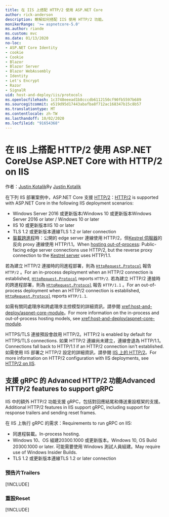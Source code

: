 ```yaml
---
title: 在 IIS 上搭配 HTTP/2 使用 ASP.NET Core
author: rick-anderson
description: 瞭解如何搭配 IIS 使用 HTTP/2 功能。
monikerRange: '>= aspnetcore-5.0'
ms.author: riande
ms.custom: mvc
ms.date: 01/13/2020
no-loc:
- ASP.NET Core Identity
- cookie
- Cookie
- Blazor
- Blazor Server
- Blazor WebAssembly
- Identity
- Let's Encrypt
- Razor
- SignalR
uid: host-and-deploy/iis/protocols
ms.openlocfilehash: 1c3748eeead1b8cccdb6112150cf90fb5597b689
ms.sourcegitcommit: e519d95d17443abafba8f712ac168347b15c8b57
ms.translationtype: MT
ms.contentlocale: zh-TW
ms.lasthandoff: 10/02/2020
ms.locfileid: "91654368"
---
```

# <a name="use-aspnet-core-with-http2-on-iis"></a><span data-ttu-id="040af-103">在 IIS 上搭配 HTTP/2 使用 ASP.NET Core</span><span class="sxs-lookup"><span data-stu-id="040af-103">Use ASP.NET Core with HTTP/2 on IIS</span></span>

<span data-ttu-id="040af-104">作者：[Justin Kotalik](https://github.com/jkotalik)</span><span class="sxs-lookup"><span data-stu-id="040af-104">By [Justin Kotalik](https://github.com/jkotalik)</span></span>

<span data-ttu-id="040af-105">在下列 IIS 部署案例中，ASP.NET Core 支援 [HTTP/2](https://httpwg.org/specs/rfc7540.html)：</span><span class="sxs-lookup"><span data-stu-id="040af-105">[HTTP/2](https://httpwg.org/specs/rfc7540.html) is supported with ASP.NET Core in the following IIS deployment scenarios:</span></span>

* <span data-ttu-id="040af-106">Windows Server 2016 或更新版本/Windows 10 或更新版本</span><span class="sxs-lookup"><span data-stu-id="040af-106">Windows Server 2016 or later / Windows 10 or later</span></span>
* <span data-ttu-id="040af-107">IIS 10 或更新版本</span><span class="sxs-lookup"><span data-stu-id="040af-107">IIS 10 or later</span></span>
* <span data-ttu-id="040af-108">TLS 1.2 或更新版本連線</span><span class="sxs-lookup"><span data-stu-id="040af-108">TLS 1.2 or later connection</span></span>
* <span data-ttu-id="040af-109">[裝載跨進程](xref:host-and-deploy/iis/index#out-of-process-hosting-model)時：公開的 edge server 連線使用 HTTP/2，但[Kestrel 伺服器](xref:fundamentals/servers/kestrel)的反向 proxy 連線使用 HTTP/1.1。</span><span class="sxs-lookup"><span data-stu-id="040af-109">When [hosting out-of-process](xref:host-and-deploy/iis/index#out-of-process-hosting-model): Public-facing edge server connections use HTTP/2, but the reverse proxy connection to the [Kestrel server](xref:fundamentals/servers/kestrel) uses HTTP/1.1.</span></span>

<span data-ttu-id="040af-110">若為建立 HTTP/2 連接時的同進程部署，則為 [`HttpRequest.Protocol`](xref:Microsoft.AspNetCore.Http.HttpRequest.Protocol*) 報告 `HTTP/2` 。</span><span class="sxs-lookup"><span data-stu-id="040af-110">For an in-process deployment when an HTTP/2 connection is established, [`HttpRequest.Protocol`](xref:Microsoft.AspNetCore.Http.HttpRequest.Protocol*) reports `HTTP/2`.</span></span> <span data-ttu-id="040af-111">若為建立 HTTP/2 連接時的跨進程部署，則為 [`HttpRequest.Protocol`](xref:Microsoft.AspNetCore.Http.HttpRequest.Protocol*) 報告 `HTTP/1.1` 。</span><span class="sxs-lookup"><span data-stu-id="040af-111">For an out-of-process deployment when an HTTP/2 connection is established, [`HttpRequest.Protocol`](xref:Microsoft.AspNetCore.Http.HttpRequest.Protocol*) reports `HTTP/1.1`.</span></span>

<span data-ttu-id="040af-112">如需有關同處理序和跨處理序主控模型的詳細資訊，請參閱 <xref:host-and-deploy/aspnet-core-module>。</span><span class="sxs-lookup"><span data-stu-id="040af-112">For more information on the in-process and out-of-process hosting models, see <xref:host-and-deploy/aspnet-core-module>.</span></span>

<span data-ttu-id="040af-113">HTTPS/TLS 連接預設會啟用 HTTP/2。</span><span class="sxs-lookup"><span data-stu-id="040af-113">HTTP/2 is enabled by default for HTTPS/TLS connections.</span></span> <span data-ttu-id="040af-114">如果 HTTP/2 連線尚未建立，連線會退為 HTTP/1.1。</span><span class="sxs-lookup"><span data-stu-id="040af-114">Connections fall back to HTTP/1.1 if an HTTP/2 connection isn't established.</span></span> <span data-ttu-id="040af-115">如需使用 IIS 部署之 HTTP/2 設定的詳細資訊，請參閱 [IIS 上的 HTTP/2](/iis/get-started/whats-new-in-iis-10/http2-on-iis)。</span><span class="sxs-lookup"><span data-stu-id="040af-115">For more information on HTTP/2 configuration with IIS deployments, see [HTTP/2 on IIS](/iis/get-started/whats-new-in-iis-10/http2-on-iis).</span></span>

## <a name="advanced-http2-features-to-support-grpc"></a><span data-ttu-id="040af-116">支援 gRPC 的 Advanced HTTP/2 功能</span><span class="sxs-lookup"><span data-stu-id="040af-116">Advanced HTTP/2 features to support gRPC</span></span>

<span data-ttu-id="040af-117">IIS 中的額外 HTTP/2 功能支援 gRPC，包括對回應結尾和傳送重設框架的支援。</span><span class="sxs-lookup"><span data-stu-id="040af-117">Additional HTTP/2 features in IIS support gRPC, including support for response trailers and sending reset frames.</span></span>

<span data-ttu-id="040af-118">在 IIS 上執行 gRPC 的需求：</span><span class="sxs-lookup"><span data-stu-id="040af-118">Requirements to run gRPC on IIS:</span></span>

* <span data-ttu-id="040af-119">同進程裝載。</span><span class="sxs-lookup"><span data-stu-id="040af-119">In-process hosting.</span></span>
* <span data-ttu-id="040af-120">Windows 10、OS 組建20300.1000 或更新版本。</span><span class="sxs-lookup"><span data-stu-id="040af-120">Windows 10, OS Build 20300.1000 or later.</span></span> <span data-ttu-id="040af-121">可能需要使用 Windows 測試人員組建。</span><span class="sxs-lookup"><span data-stu-id="040af-121">May require use of Windows Insider Builds.</span></span>
* <span data-ttu-id="040af-122">TLS 1.2 或更新版本連線</span><span class="sxs-lookup"><span data-stu-id="040af-122">TLS 1.2 or later connection</span></span>

### <a name="trailers"></a><span data-ttu-id="040af-123">預告片</span><span class="sxs-lookup"><span data-stu-id="040af-123">Trailers</span></span>

[!INCLUDE[](~/includes/trailers.md)]

### <a name="reset"></a><span data-ttu-id="040af-124">重設</span><span class="sxs-lookup"><span data-stu-id="040af-124">Reset</span></span>

[!INCLUDE[](~/includes/reset.md)]
